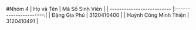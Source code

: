 #Nhóm 4
| Họ và Tên                  | Mã Số Sinh Viên        |
| -------------------------- |:----------------------:|
| Đặng Gia Phú               | 3120410400             |
| Huỳnh Công Minh Thiện      | 3120410491             |
